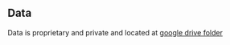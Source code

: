 ## Data

Data is proprietary and private and located at [google drive folder](https://drive.google.com/drive/u/0/folders/1APqknVJJqNLVSz8FDnJ2HPm1dcaFAO5t)
